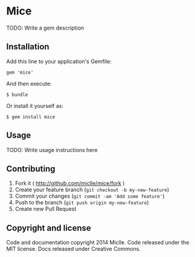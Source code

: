 # Mice

TODO: Write a gem description

## Installation

Add this line to your application's Gemfile:

    gem 'mice'

And then execute:

    $ bundle

Or install it yourself as:

    $ gem install mice

## Usage

TODO: Write usage instructions here

## Contributing

1. Fork it ( http://github.com/miclle/mice/fork )
2. Create your feature branch (`git checkout -b my-new-feature`)
3. Commit your changes (`git commit -am 'Add some feature'`)
4. Push to the branch (`git push origin my-new-feature`)
5. Create new Pull Request

## Copyright and license

Code and documentation copyright 2014 Miclle. Code released under the MIT license. Docs released under Creative Commons.